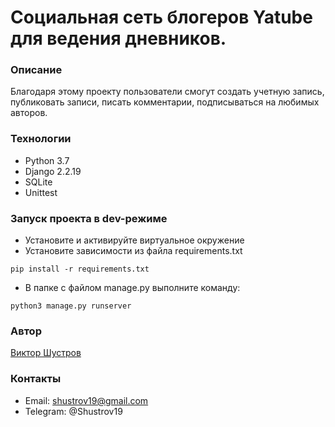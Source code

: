 # Социальная сеть блогеров Yatube для ведения дневников.
### Описание 
Благодаря этому проекту пользователи смогут создать учетную запись, публиковать записи, писать комментарии, подписываться на любимых авторов.
### Технологии 

- Python 3.7 
- Django 2.2.19
- SQLite
- Unittest

### Запуск проекта в dev-режиме 
- Установите и активируйте виртуальное окружение 
- Установите зависимости из файла requirements.txt

``` pip install -r requirements.txt ``` 

- В папке с файлом manage.py выполните команду: 

``` python3 manage.py runserver ```

### Автор 
[Виктор Шустров](https://github.com/shustrov19)

### Контакты
- Email: shustrov19@gmail.com
- Telegram: @Shustrov19
